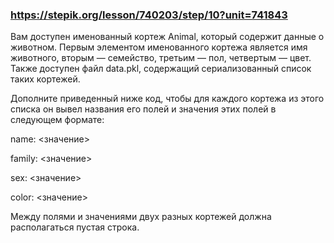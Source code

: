 ### https://stepik.org/lesson/740203/step/10?unit=741843

Вам доступен именованный кортеж Animal, который содержит данные о животном. Первым элементом именованного кортежа является имя животного, вторым — семейство, третьим — пол, четвертым — цвет. Также доступен файл data.pkl, содержащий сериализованный список таких кортежей.


Дополните приведенный ниже код, чтобы для каждого кортежа из этого списка он вывел названия его полей и значения этих полей в следующем формате:


name: <значение>

family: <значение>

sex: <значение>

color: <значение>


Между полями и значениями двух разных кортежей должна располагаться пустая строка.
